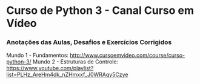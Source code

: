 # Curso de Python 3 - Canal Curso em Vídeo

### Anotações das Aulas, Desafios e Exercícios Corrigidos

Mundo 1 - Fundamentos: http://www.cursoemvideo.com/course/curso-python-3/
Mundo 2 - Estruturas de Controle: https://www.youtube.com/playlist?list=PLHz_AreHm4dk_nZHmxxf_J0WRAqy5Czye
